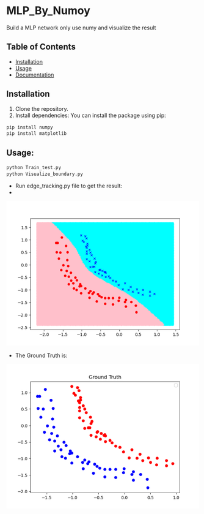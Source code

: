 # MLP_By_Numoy
Build a MLP network only use numy and visualize the result

## Table of Contents

- [Installation](#installation)
- [Usage](#usage)
- [Documentation](#Documentation)

## Installation

1. Clone the repository.
2. Install dependencies:
You can install the package using pip:

```bash
pip install numpy
pip install matplotlib
```

## Usage:
```bash
python Train_test.py
python Visualize_boundary.py
```
- Run edge_tracking.py file to get the result:
- 
![Example Image](Result_MLP.png)

- The Ground Truth is:

![Example Image](Input_data_with_label.png)

